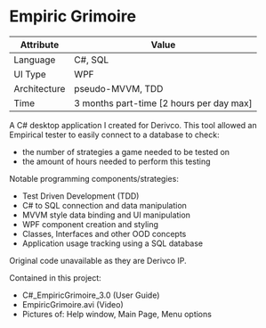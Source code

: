 # Empiric Grimoire

|Attribute|Value  |
|--|--|
|Language  |C#, SQL |
|UI Type|WPF  |
|Architecture|pseudo-MVVM, TDD |
|Time|3 months part-time [2 hours per day max]|

A C# desktop application I created for Derivco. This tool allowed an Empirical tester to easily connect to a database to check:
 - the number of strategies a game needed to be tested on
 - the amount of hours needed to perform this testing

Notable programming components/strategies:
 - Test Driven Development (TDD)
 - C# to SQL connection and data manipulation
 - MVVM style data binding and UI manipulation
 - WPF component creation and styling
 - Classes, Interfaces and other OOD concepts
 - Application usage tracking using a SQL database

Original code unavailable as they are Derivco IP.

Contained in this project:
 - C#_EmpiricGrimoire_3.0 (User Guide)
 - EmpiricGrimoire.avi (Video)
 - Pictures of: Help window, Main Page, Menu options
